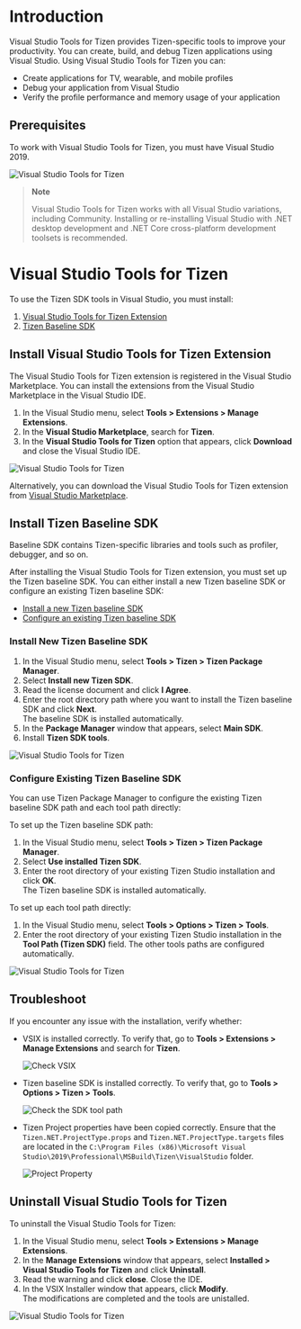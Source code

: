 # Introduction

Visual Studio Tools for Tizen provides Tizen-specific tools to improve your productivity. You can create, build, and debug Tizen applications using Visual Studio. Using Visual Studio Tools for Tizen you can:
- Create applications for TV, wearable, and mobile profiles
- Debug your application from Visual Studio
- Verify the profile performance and memory usage of your application

## Prerequisites

To work with Visual Studio Tools for Tizen, you must have Visual Studio 2019.

![Visual Studio Tools for Tizen](media/prerequisite-vs.png)

> **Note**
>
> Visual Studio Tools for Tizen works with all Visual Studio variations, including Community. Installing or re-installing Visual Studio with .NET desktop development and .NET Core cross-platform development toolsets is recommended.

# Visual Studio Tools for Tizen 

To use the Tizen SDK tools in Visual Studio, you must install:

1. [Visual Studio Tools for Tizen Extension](#installing-visual-studio-tools-for-tizen-extension )
2. [Tizen Baseline SDK](#install-tizen-baseline-sdk)

<a name="install"></a>
## Install Visual Studio Tools for Tizen Extension 

The Visual Studio Tools for Tizen extension is registered in the Visual Studio Marketplace. You can install the extensions from the Visual Studio Marketplace in the Visual Studio IDE.

1. In the Visual Studio menu, select **Tools > Extensions > Manage Extensions**.
2. In the **Visual Studio Marketplace**, search for **Tizen**.  
3. In the **Visual Studio Tools for Tizen** option that appears, click **Download** and close the Visual Studio IDE.

![Visual Studio Tools for Tizen](media/v1-install-tools.gif)

Alternatively, you can download the Visual Studio Tools for Tizen extension from [Visual Studio Marketplace](https://marketplace.visualstudio.com/items?itemName=tizen.VisualStudioToolsforTizen).

## Install Tizen Baseline SDK

Baseline SDK contains Tizen-specific libraries and tools such as profiler, debugger, and so on.

After installing the Visual Studio Tools for Tizen extension, you must set up the Tizen baseline SDK. You can either install a new Tizen baseline SDK or configure an existing Tizen baseline SDK:

- [Install a new Tizen baseline SDK](#install-new-tizen-baseline-sdk)
- [Configure an existing Tizen baseline SDK](#configure-existing-tizen-baseline-sdk)

### Install New Tizen Baseline SDK

1. In the Visual Studio menu, select **Tools > Tizen > Tizen Package Manager**.
2. Select **Install new Tizen SDK**.
3. Read the license document and click **I Agree**.
4. Enter the root directory path where you want to install the Tizen baseline SDK and click **Next**. \
   The baseline SDK is installed automatically.
5. In the **Package Manager** window that appears, select **Main SDK**.
6. Install **Tizen SDK tools**.

![Visual Studio Tools for Tizen](media/v2-install-baseline-sdk.gif)

### Configure Existing Tizen Baseline SDK

You can use Tizen Package Manager to configure the existing Tizen baseline SDK path and each tool path directly:

To set up the Tizen baseline SDK path:

1. In the Visual Studio menu, select **Tools > Tizen > Tizen Package Manager**.
2. Select **Use installed Tizen SDK**.
3. Enter the root directory of your existing Tizen Studio installation and click **OK**. \
   The Tizen baseline SDK is installed automatically.

To set up each tool path directly:

1. In the Visual Studio menu, select **Tools > Options > Tizen > Tools**.
2. Enter the root directory of your existing Tizen Studio installation in the **Tool Path (Tizen SDK)** field.
   The other tools paths are configured automatically.
	
![Visual Studio Tools for Tizen](media/v3-install-existing-sdk.gif)
  
## Troubleshoot

If you encounter any issue with the installation, verify whether:

- VSIX is installed correctly. To verify that, go to **Tools > Extensions > Manage Extensions** and search for **Tizen**.

  ![Check VSIX](media/cps-extension-and-updates.png)

- Tizen baseline SDK is installed correctly. To verify that, go to **Tools &gt; Options &gt; Tizen &gt; Tools**.

  ![Check the SDK tool path](media/howtoinstall-checktoolpath.png)

- Tizen Project properties have been copied correctly. Ensure that the `Tizen.NET.ProjectType.props` and `Tizen.NET.ProjectType.targets` files are located in the `C:\Program Files (x86)\Microsoft Visual Studio\2019\Professional\MSBuild\Tizen\VisualStudio` folder.

  ![Project Property](media/cps-project-property.png)

## Uninstall Visual Studio Tools for Tizen

To uninstall the Visual Studio Tools for Tizen:

1. In the Visual Studio menu, select **Tools > Extensions > Manage Extensions**.
2. In the **Manage Extensions** window that appears, select **Installed > Visual Studio Tools for Tizen** and click **Uninstall**.
3. Read the warning and click **close**. Close the IDE. 
4. In the VSIX Installer window that appears, click **Modify**. \
   The modifications are completed and the tools are unistalled.

![Visual Studio Tools for Tizen](media/v4-uninstall-tools.gif)
